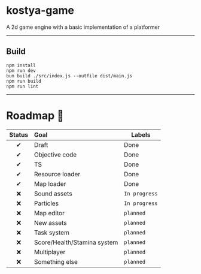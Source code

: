 # kostya-game

A 2d game engine with a basic implementation of a platformer

---
## Build

`npm install`  
`npm run dev`  
`bun build ./src/index.js --outfile dist/main.js`  
`npm run build`  
`npm run lint`  

---

# Roadmap 🚀

| Status | Goal                        | Labels        |
|:------:|:----------------------------|---------------|
|   ✔    | Draft                       | Done          |
|   ✔    | Objective code              | Done          |
|   ✔    | TS                          | Done          |
|   ✔    | Resource loader             | Done          |
|   ✔    | Map loader                  | Done          |
|   ❌    | Sound assets                | `In progress` |
|   ❌    | Particles                   | `In progress` |
|   ❌    | Map editor                  | `planned`     |
|   ❌    | New assets                  | `planned`     |
|   ❌    | Task system                 | `planned`     |
|   ❌    | Score/Health/Stamina system | `planned`     |
|   ❌    | Multiplayer                 | `planned`     |
|   ❌    | Something else              | `planned`     |

